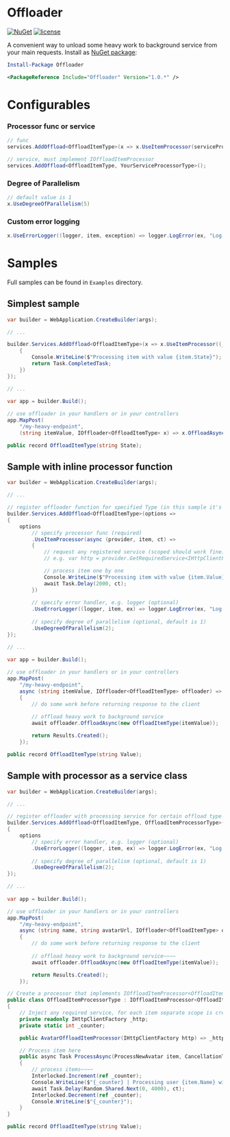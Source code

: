 # Offloader

[![NuGet](https://img.shields.io/nuget/v/Offloader.svg?style=flat-square)](https://www.nuget.org/packages/Offloader/)
[![license](https://img.shields.io/github/license/ImoutoChan/Offloader.svg?style=flat-square)](https://github.com/ImoutoChan/Offloader)

A convenient way to unload some heavy work to background service from your main requests.  Install as [NuGet package](https://www.nuget.org/packages/Offloader/):

```powershell
Install-Package Offloader
```
```xml
<PackageReference Include="Offloader" Version="1.0.*" />
```
# Configurables
### Processor func or service
```csharp
// func
services.AddOffload<OffloadItemType>(x => x.UseItemProcessor(serviceProvider, item, ct) => ...);

// service, must implement IOffloadItemProcessor
services.AddOffload<OffloadItemType, YourServiceProcessorType>();
```
### Degree of Parallelism
```csharp
// default value is 1
x.UseDegreeOfParallelism(5)
```
### Custom error logging
```csharp
x.UseErrorLogger((logger, item, exception) => logger.LogError(ex, "Log in any format {WithValues}", item.Value))
```
# Samples
Full samples can be found in `Examples` directory.
## Simplest sample
```csharp
var builder = WebApplication.CreateBuilder(args);

// ...

builder.Services.AddOffload<OffloadItemType>(x => x.UseItemProcessor((_, item, _) => 
    {
        Console.WriteLine($"Processing item with value {item.State}");
        return Task.CompletedTask;
    })
});

// ...
    
var app = builder.Build();

// use offloader in your handlers or in your controllers
app.MapPost(
    "/my-heavy-endpoint", 
    (string itemValue, IOffloader<OffloadItemType> x) => x.OffloadAsync(new OffloadItemType(itemState)));

public record OffloadItemType(string State);
```
## Sample with inline processor function
```csharp
var builder = WebApplication.CreateBuilder(args);

// ...

// register offloader function for specified Type (in this sample it's OffloadItemType)
builder.Services.AddOffload<OffloadItemType>(options =>
{
    options
        // specify processor func (required)
        .UseItemProcessor(async (provider, item, ct) =>
        {
            // request any registered service (scoped should work fine)
            // e.g. var http = provider.GetRequiredService<IHttpClientFactory>();

            // process item one by one
            Console.WriteLine($"Processing item with value {item.Value}");
            await Task.Delay(2000, ct);
        })
        
        // specify error handler, e.g. logger (optional)
        .UseErrorLogger((logger, item, ex) => logger.LogError(ex, "Log in any format {WithValues}", item.Value))
        
        // specify degree of parallelism (optional, default is 1)
        .UseDegreeOfParallelism(2);
});

// ...
    
var app = builder.Build();

// use offloader in your handlers or in your controllers
app.MapPost(
    "/my-heavy-endpoint", 
    async (string itemValue, IOffloader<OffloadItemType> offloader) =>
    {
        // do some work before returning response to the client
        
        // offload heavy work to background service
        await offloader.OffloadAsync(new OffloadItemType(itemValue)); 

        return Results.Created();
    });

public record OffloadItemType(string Value);
```
## Sample with processor as a service class
```csharp
var builder = WebApplication.CreateBuilder(args);

// ...

// register offloader with processing service for certain offload type (in this sample it's ItemProcessorType and OffloadItemType)
builder.Services.AddOffload<OffloadItemType, OffloadItemProcessorType>(options =>
{
    options
        // specify error handler, e.g. logger (optional)
        .UseErrorLogger((logger, item, ex) => logger.LogError(ex, "Log in any format {WithValues}", item.Value))
        
        // specify degree of parallelism (optional, default is 1)
        .UseDegreeOfParallelism(2);
});

// ...
    
var app = builder.Build();

// use offloader in your handlers or in your controllers
app.MapPost(
    "/my-heavy-endpoint", 
    async (string name, string avatarUrl, IOffloader<OffloadItemType> offloader) =>
    {
        // do some work before returning response to the client
        
        // offload heavy work to background service~~~~
        await offloader.OffloadAsync(new OffloadItemType(itemValue)); 

        return Results.Created();
    });

// Create a processor that implements IOffloadItemProcessor<OffloadItemType>
public class OffloadItemProcessorType : IOffloadItemProcessor<OffloadItemType>
{
    // Inject any required service, for each item separate scope is created
    private readonly IHttpClientFactory _http;
    private static int _counter;

    public AvatarOffloadItemProcessor(IHttpClientFactory http) => _http = http;

    // Process item here
    public async Task ProcessAsync(ProcessNewAvatar item, CancellationToken ct)
    {
        // process items~~~~
        Interlocked.Increment(ref _counter);
        Console.WriteLine($"{_counter} | Processing user {item.Name} with avatar {item.AvatarUrl}");
        await Task.Delay(Random.Shared.Next(0, 4000), ct);
        Interlocked.Decrement(ref _counter);
        Console.WriteLine($"{_counter}");
    }
}

public record OffloadItemType(string Value);
```
